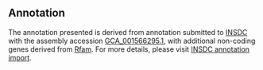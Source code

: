 

Annotation
----------

The annotation presented is derived from annotation submitted to
[INSDC](http://www.insdc.org) with the assembly accession
[GCA\_001566295.1](http://www.ebi.ac.uk/ena/data/view/GCA_001566295.1),
with additional non-coding genes derived from
[Rfam](http://rfam.xfam.org/). For more details, please visit [INSDC
annotation
import](http://ensemblgenomes.org/info/data/insdc_annotation).
